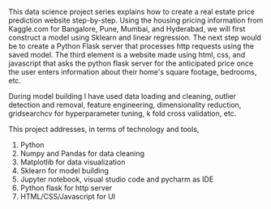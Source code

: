 This data science project series explains how to create a real estate price prediction website step-by-step. Using the housing pricing information from Kaggle.com 
for Bangalore, Pune, Mumbai, and Hyderabad, we will first construct a model using Sklearn and linear regression. The next step would be to create a Python Flask 
server that processes http requests using the saved model. The third element is a website made using html, css, and javascript that asks the python flask server 
for the anticipated price once the user enters information about their home's square footage, bedrooms, etc. 

During model building I have used data loading and cleaning, outlier detection and removal, feature engineering, dimensionality reduction, gridsearchcv for 
hyperparameter tuning, k fold cross validation, etc.

This project addresses, in terms of technology and tools,
1. Python
2. Numpy and Pandas for data cleaning
3. Matplotlib for data visualization
4. Sklearn for model building
5. Jupyter notebook, visual studio code and pycharm as IDE
6. Python flask for http server
7. HTML/CSS/Javascript for UI
